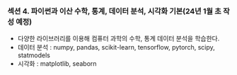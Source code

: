 ### 섹션 4. 파이썬과 이산 수학, 통계, 데이터 분석, 시각화 기본(24년 1월 초 작성 예정)

- 다양한 라이브러리를 이용해 컴퓨터 과학의 수학, 통계 데이터 분석을 학습한다.
- 데이터 분석 : numpy, pandas, scikit-learn, tensorflow, pytorch, scipy, statmodels
- 시각화 : matplotlib, seaborn

